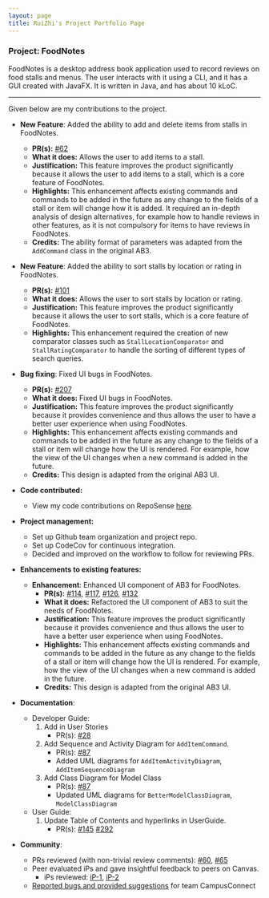 ```yaml
---
layout: page
title: RuiZhi's Project Portfolio Page
---
```


### Project: FoodNotes

FoodNotes is a desktop address book application used to record reviews on food stalls and menus. The user interacts with it using a CLI, and it has a GUI created with JavaFX. It is written in Java, and has about 10 kLoC.

<hr>
Given below are my contributions to the project.

* **New Feature**: Added the ability to add and delete items from stalls in FoodNotes.
    * **PR(s):** [#62](https://github.com/AY2324S1-CS2103T-W10-4/tp/pull/62)
    * **What it does:** Allows the user to add items to a stall.
    * **Justification:** This feature improves the product significantly because it allows the user to add items to a stall, which is a core feature of FoodNotes.
    * **Highlights:** This enhancement affects existing commands and commands to be added in the future as any change to the fields of a stall or item will change how it is added. It required an in-depth analysis of design alternatives, for example how to handle reviews in other features, as it is not compulsory for items to have reviews in FoodNotes.
    * **Credits:** The ability format of parameters was adapted from the `AddCommand` class in the original AB3.


* **New Feature**: Added the ability to sort stalls by location or rating in FoodNotes.
  * **PR(s):** [#101](https://github.com/AY2324S1-CS2103T-W10-4/tp/pull/101)
  * **What it does:** Allows the user to sort stalls by location or rating.
  * **Justification:** This feature improves the product significantly because it allows the user to sort stalls, which is a core feature of FoodNotes.
  * **Highlights:** This enhancement required the creation of new comparator classes such as `StallLocationComparator` and `StallRatingComparator` to handle the sorting of different types of search queries.


* **Bug fixing**: Fixed UI bugs in FoodNotes.
    * **PR(s):** [#207](https://github.com/AY2324S1-CS2103T-W10-4/tp/pull/207)
    * **What it does:** Fixed UI bugs in FoodNotes.
    * **Justification:** This feature improves the product significantly because it provides convenience and thus allows the user to have a better user experience when using FoodNotes.
    * **Highlights:** This enhancement affects existing commands and commands to be added in the future as any change to the fields of a stall or item will change how the UI is rendered. For example, how the view of the UI changes when a new command is added in the future.
    * **Credits:** This design is adapted from the original AB3 UI.


* **Code contributed:**
  * View my code contributions on RepoSense [here](https://nus-cs2103-ay2324s1.github.io/tp-dashboard/?search=&sort=groupTitle&sortWithin=title&timeframe=commit&mergegroup=&groupSelect=groupByRepos&breakdown=true&checkedFileTypes=docs~functional-code~test-code&since=2023-09-22&tabOpen=true&tabType=authorship&tabAuthor=Ruizhi2001&tabRepo=AY2324S1-CS2103T-W10-4%2Ftp%5Bmaster%5D&authorshipIsMergeGroup=false&authorshipFileTypes=docs~functional-code~test-code&authorshipIsBinaryFileTypeChecked=false&authorshipIsIgnoredFilesChecked=false).


* **Project management:**
  * Set up Github team organization and project repo.
  * Set up CodeCov for continuous integration.
  * Decided and improved on the workflow to follow for reviewing PRs.


* **Enhancements to existing features:**

  * **Enhancement**: Enhanced UI component of AB3 for FoodNotes.
    * **PR(s):** [#114](https://github.com/AY2324S1-CS2103T-W10-4/tp/pull/114), [#117](https://github.com/AY2324S1-CS2103T-W10-4/tp/pull/117), [#126](https://github.com/AY2324S1-CS2103T-W10-4/tp/pull/126), [#132](https://github.com/AY2324S1-CS2103T-W10-4/tp/pull/132)
    * **What it does:** Refactored the UI component of AB3 to suit the needs of FoodNotes.
    * **Justification:** This feature improves the product significantly because it provides convenience and thus allows the user to have a better user experience when using FoodNotes.
    * **Highlights:** This enhancement affects existing commands and commands to be added in the future as any change to the fields of a stall or item will change how the UI is rendered. For example, how the view of the UI changes when a new command is added in the future.
    * **Credits:** This design is adapted from the original AB3 UI.


* **Documentation**:
  * Developer Guide:
    1. Add in User Stories
       * PR(s): [#28](https://github.com/AY2324S1-CS2103T-W10-4/tp/pull/28/files#diff-1a95edf069a4136e9cb71bee758b0dc86996f6051f0d438ec2c424557de7160b)
    2. Add Sequence and Activity Diagram for `AddItemCommand`.
       * PR(s): [#87](https://github.com/AY2324S1-CS2103T-W10-4/tp/pull/87/files)
       * Added UML diagrams for `AddItemActivityDiagram`, `AddItemSequenceDiagram`
    3. Add Class Diagram for Model Class
       * PR(s): [#87](https://github.com/AY2324S1-CS2103T-W10-4/tp/pull/87/files)
       * Updated UML diagrams for `BetterModelClassDiagram`, `ModelClassDiagram`
  * User Guide:
    1. Update Table of Contents and hyperlinks in UserGuide.
       * PR(s): [#145](https://github.com/AY2324S1-CS2103T-W10-4/tp/pull/145) [#292](https://github.com/AY2324S1-CS2103T-W10-4/tp/pull/292)

* **Community**:
  * PRs reviewed (with non-trivial review comments): [#60](https://github.com/AY2324S1-CS2103T-W10-4/tp/pull/60), [#65](https://github.com/AY2324S1-CS2103T-W10-4/tp/pull/65)
  * Peer evaluated iPs and gave insightful feedback to peers on Canvas.
    * iPs reviewed: [iP-1](https://github.com/WangCheng0116/ip/releases), [iP-2](https://github.com/LamJiuFong/ip/releases)
  * [Reported bugs and provided suggestions](https://github.com/Ruizhi2001/ped) for team CampusConnect
